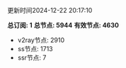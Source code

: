 更新时间2024-12-22 20:17:10

**总订阅: 1**
**总节点: 5944**
**有效节点: 4630**
- v2ray节点: 2910
- ss节点: 1713
- ssr节点: 7
